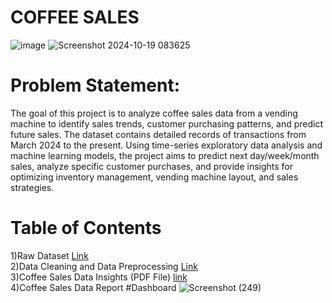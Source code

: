 # COFFEE SALES
![image](https://github.com/user-attachments/assets/b120e493-d28c-41ee-a2a1-6e4ba6b1e411)
![Screenshot 2024-10-19 083625](https://github.com/user-attachments/assets/5bbfe453-8da2-4bfc-8776-73b103bd7e7a)
# Problem Statement:
The goal of this project is to analyze coffee sales data from a vending machine to identify sales trends, customer purchasing patterns, and predict future sales. The dataset contains detailed records of transactions from March 2024 to the present. Using time-series exploratory data analysis and machine learning models, the project aims to predict next day/week/month sales, analyze specific customer purchases, and provide insights for optimizing inventory management, vending machine layout, and sales strategies.
# Table of Contents
1)Raw Dataset [Link](https://drive.google.com/file/d/1YqP5Na7_o2xBwsFcf-0NTK31u5_EpxKC/view) <br />
2)Data Cleaning and Data Preprocessing [Link](https://colab.research.google.com/drive/1WoHFj7Ap0hF-bYJressZZYBm8fe3ScmI?usp=sharing)  <br />
3)Coffee Sales Data Insights (PDF File) [link](https://drive.google.com/file/d/1l-PT4W9n9cPOez-CtmpfZboeM0YZjpfv/view?usp=sharing) <br />
4)Coffee Sales Data Report 
#Dashboard
![Screenshot (249)](https://github.com/user-attachments/assets/bfc4b68a-2199-464a-a51e-99fcc5836f74)

